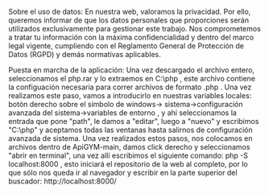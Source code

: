 Sobre el uso de datos:
En nuestra web, valoramos la privacidad. Por ello, queremos informar de que los datos personales que proporciones serán utilizados exclusivamente para gestionar este trabajo. Nos comprometemos a tratar tu información con la máxima confidencialidad y dentro del marco legal vigente, cumpliendo con el Reglamento General de Protección de Datos (RGPD) y demás normativas aplicables. 

Puesta en marcha de la aplicación:
Una vez descargado el archivo entero, seleccionamos el php.rar y lo extraemos en C:\php , este archivo contiene la configuación necesaria para correr archivos de formato .php . Una vez realizamos este paso, vamos a introducirlo en nuestras variables locales: botón derecho sobre el símbolo de windows-> sistema->configuración avanzada del sistema->variables de entorno , y ahí seleccionamos la entrada que pone "path", le damos a "editar", luego a "nuevo" y escribimos "C:\php" y aceptamos todas las ventanas hasta salirnos de configuración avanzada de sistema. Una vez realizados estos pasos, nos colocamos en archivos dentro de ApiGYM-main, damos click derecho y seleccionamos "abrir en terminal", una vez allí escribimos el siguiente comando:   php -S localhost:8000   , esto iniciará el repositorio de la web al completo, por lo que sólo nos queda ir al navegador y escribir en la parte superior del buscador: http://localhost:8000/ 

